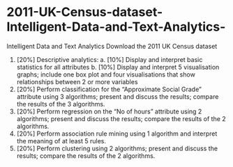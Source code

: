 # 2011-UK-Census-dataset-Intelligent-Data-and-Text-Analytics-
Intelligent Data and Text Analytics
Download the 2011 UK Census dataset 
1. [20%] Descriptive analytics:
a. [10%] Display and interpret basic statistics for all attributes
b. [10%] Display and interpret 5 visualisation graphs; include one box plot and four
visualisations that show relationships between 2 or more variables
2. [20%] Perform classification for the “Approximate Social Grade” attribute using 3 algorithms;
present and discuss the results; compare the results of the 3 algorithms.
3. [20%] Perform regression on the “No of hours” attribute using 2 algorithms; present and
discuss the results; compare the results of the 2 algorithms.
4. [20%] Perform association rule mining using 1 algorithm and interpret the meaning of at least
5 rules.
5. [20%] Perform clustering using 2 algorithms; present and discuss the results; compare the
results of the 2 algorithms.

